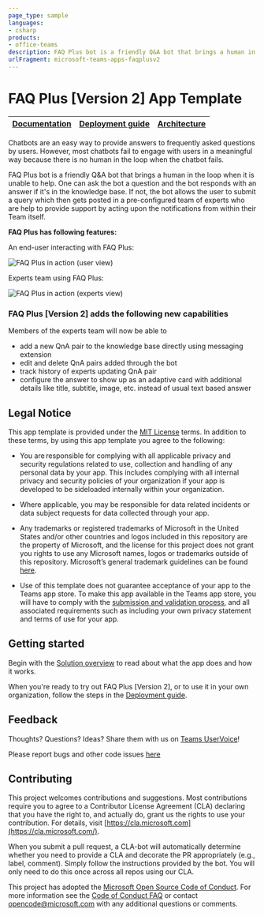 ```yaml
---
page_type: sample
languages:
- csharp
products:
- office-teams
description: FAQ Plus bot is a friendly Q&A bot that brings a human in the loop when it is unable to help with an answer from the knowledge base.
urlFragment: microsoft-teams-apps-faqplusv2
---
```

#  FAQ Plus [Version 2] App Template

| [Documentation](https://github.com/OfficeDev/microsoft-teams-apps-faqplusv2/wiki/Home) | [Deployment guide](https://github.com/OfficeDev/microsoft-teams-apps-faqplusv2/wiki/Deployment-Guide) | [Architecture](https://github.com/OfficeDev/microsoft-teams-apps-faqplusv2/wiki/Solution-Overview) |
| ---- | ---- | ---- |

Chatbots are an easy way to provide answers to frequently asked questions by users. However, most chatbots fail to engage with users in a meaningful way because there is no human in the loop when the chatbot fails.  

FAQ Plus bot is a friendly Q&A bot that brings a human in the loop when it is unable to help. One can ask the bot a question and the bot responds with an answer if it's in the knowledge base. If not, the bot allows the user to submit a query which then gets posted in a pre-configured team of experts who are help to provide support by acting upon the notifications from within their Team itself. 

**FAQ Plus has following features:**

An end-user interacting with FAQ Plus:

![FAQ Plus in action (user view)](https://github.com/OfficeDev/microsoft-teams-apps-faqplusv2/wiki/Images/FAQPlusEndUser.gif)

Experts team using FAQ Plus:

![FAQ Plus in action (experts view)](https://github.com/OfficeDev/microsoft-teams-apps-faqplusv2/wiki/Images/FAQPlusExperts.gif)


### FAQ Plus [Version 2] adds the following new capabilities

Members of the experts team will now be able to
- add a new QnA pair to the knowledge base directly using messaging extension
- edit and delete QnA pairs added through the bot
- track history of experts updating QnA pair
- configure the answer to show up as an adaptive card with additional details like title, subtitle, image, etc. instead of usual text based answer

## Legal Notice
This app template is provided under the [MIT License](https://github.com/OfficeDev/microsoft-teams-apps-faqplusv2/blob/master/LICENSE) terms.  In addition to these terms, by using this app template you agree to the following:

-	You are responsible for complying with all applicable privacy and security regulations related to use, collection and handling of any personal data by your app.  This includes complying with all internal privacy and security policies of your organization if your app is developed to be sideloaded internally within your organization.

-	Where applicable, you may be responsible for data related incidents or data subject requests for data collected through your app.

-	Any trademarks or registered trademarks of Microsoft in the United States and/or other countries and logos included in this repository are the property of Microsoft, and the license for this project does not grant you rights to use any Microsoft names, logos or trademarks outside of this repository.  Microsoft’s general trademark guidelines can be found [here](https://www.microsoft.com/en-us/legal/intellectualproperty/trademarks/usage/general.aspx).

-	Use of this template does not guarantee acceptance of your app to the Teams app store.  To make this app available in the Teams app store, you will have to comply with the [submission and validation process](https://docs.microsoft.com/en-us/microsoftteams/platform/concepts/deploy-and-publish/appsource/publish), and all associated requirements such as including your own privacy statement and terms of use for your app.


## Getting started

Begin with the [Solution overview](https://github.com/OfficeDev/microsoft-teams-apps-faqplusv2/wiki/Solution-overview) to read about what the app does and how it works.

When you're ready to try out FAQ Plus [Version 2], or to use it in your own organization, follow the steps in the [Deployment guide](https://github.com/OfficeDev/microsoft-teams-apps-faqplusv2/wiki/DeployementGuide).

## Feedback

Thoughts? Questions? Ideas? Share them with us on [Teams UserVoice](https://microsoftteams.uservoice.com/forums/555103-public)!

Please report bugs and other code issues [here](https://github.com/OfficeDev/microsoft-teams-apps-faqplusv2/issues/new)

## Contributing

This project welcomes contributions and suggestions. Most contributions require you to agree to a Contributor License Agreement (CLA) declaring that you have the right to, and actually do, grant us the rights to use your contribution. For details, visit [https://cla.microsoft.com](https://cla.microsoft.com/).

When you submit a pull request, a CLA-bot will automatically determine whether you need to provide a CLA and decorate the PR appropriately (e.g., label, comment). Simply follow the instructions provided by the bot. You will only need to do this once across all repos using our CLA.

This project has adopted the [Microsoft Open Source Code of Conduct](https://opensource.microsoft.com/codeofconduct/). For more information see the [Code of Conduct FAQ](https://opensource.microsoft.com/codeofconduct/FAQ/) or contact [opencode@microsoft.com](mailto:opencode@microsoft.com) with any additional questions or comments.
